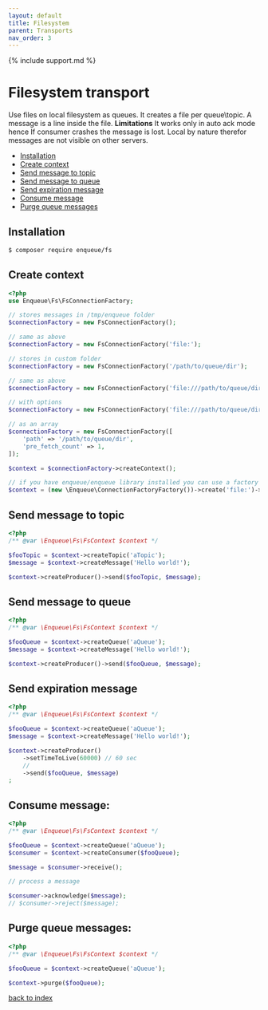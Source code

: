 ```yaml
---
layout: default
title: Filesystem
parent: Transports
nav_order: 3
---
```

{% include support.md %}

# Filesystem transport

Use files on local filesystem as queues.
It creates a file per queue\topic.
A message is a line inside the file.
**Limitations** It works only in auto ack mode hence If consumer crashes the message is lost. Local by nature therefor messages are not visible on other servers.

* [Installation](#installation)
* [Create context](#create-context)
* [Send message to topic](#send-message-to-topic)
* [Send message to queue](#send-message-to-queue)
* [Send expiration message](#send-expiration-message)
* [Consume message](#consume-message)
* [Purge queue messages](#purge-queue-messages)

## Installation

```bash
$ composer require enqueue/fs
```

## Create context

```php
<?php
use Enqueue\Fs\FsConnectionFactory;

// stores messages in /tmp/enqueue folder
$connectionFactory = new FsConnectionFactory();

// same as above
$connectionFactory = new FsConnectionFactory('file:');

// stores in custom folder
$connectionFactory = new FsConnectionFactory('/path/to/queue/dir');

// same as above
$connectionFactory = new FsConnectionFactory('file:///path/to/queue/dir');

// with options
$connectionFactory = new FsConnectionFactory('file:///path/to/queue/dir?pre_fetch_count=1');

// as an array
$connectionFactory = new FsConnectionFactory([
    'path' => '/path/to/queue/dir',
    'pre_fetch_count' => 1,
]);

$context = $connectionFactory->createContext();

// if you have enqueue/enqueue library installed you can use a factory to build context from DSN
$context = (new \Enqueue\ConnectionFactoryFactory())->create('file:')->createContext();
```

## Send message to topic

```php
<?php
/** @var \Enqueue\Fs\FsContext $context */

$fooTopic = $context->createTopic('aTopic');
$message = $context->createMessage('Hello world!');

$context->createProducer()->send($fooTopic, $message);
```

## Send message to queue

```php
<?php
/** @var \Enqueue\Fs\FsContext $context */

$fooQueue = $context->createQueue('aQueue');
$message = $context->createMessage('Hello world!');

$context->createProducer()->send($fooQueue, $message);
```

## Send expiration message

```php
<?php
/** @var \Enqueue\Fs\FsContext $context */

$fooQueue = $context->createQueue('aQueue');
$message = $context->createMessage('Hello world!');

$context->createProducer()
    ->setTimeToLive(60000) // 60 sec
    //
    ->send($fooQueue, $message)
;
```

## Consume message:

```php
<?php
/** @var \Enqueue\Fs\FsContext $context */

$fooQueue = $context->createQueue('aQueue');
$consumer = $context->createConsumer($fooQueue);

$message = $consumer->receive();

// process a message

$consumer->acknowledge($message);
// $consumer->reject($message);
```

## Purge queue messages:

```php
<?php
/** @var \Enqueue\Fs\FsContext $context */

$fooQueue = $context->createQueue('aQueue');

$context->purge($fooQueue);
```

[back to index](../index.md)

